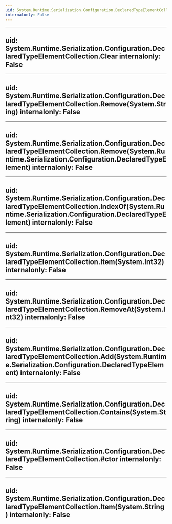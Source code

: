 ```yaml
---
uid: System.Runtime.Serialization.Configuration.DeclaredTypeElementCollection
internalonly: False
---
```


---
uid: System.Runtime.Serialization.Configuration.DeclaredTypeElementCollection.Clear
internalonly: False
---

---
uid: System.Runtime.Serialization.Configuration.DeclaredTypeElementCollection.Remove(System.String)
internalonly: False
---

---
uid: System.Runtime.Serialization.Configuration.DeclaredTypeElementCollection.Remove(System.Runtime.Serialization.Configuration.DeclaredTypeElement)
internalonly: False
---

---
uid: System.Runtime.Serialization.Configuration.DeclaredTypeElementCollection.IndexOf(System.Runtime.Serialization.Configuration.DeclaredTypeElement)
internalonly: False
---

---
uid: System.Runtime.Serialization.Configuration.DeclaredTypeElementCollection.Item(System.Int32)
internalonly: False
---

---
uid: System.Runtime.Serialization.Configuration.DeclaredTypeElementCollection.RemoveAt(System.Int32)
internalonly: False
---

---
uid: System.Runtime.Serialization.Configuration.DeclaredTypeElementCollection.Add(System.Runtime.Serialization.Configuration.DeclaredTypeElement)
internalonly: False
---

---
uid: System.Runtime.Serialization.Configuration.DeclaredTypeElementCollection.Contains(System.String)
internalonly: False
---

---
uid: System.Runtime.Serialization.Configuration.DeclaredTypeElementCollection.#ctor
internalonly: False
---

---
uid: System.Runtime.Serialization.Configuration.DeclaredTypeElementCollection.Item(System.String)
internalonly: False
---
